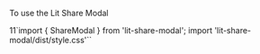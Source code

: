 To use the Lit Share Modal

11`import { ShareModal } from 'lit-share-modal';
import 'lit-share-modal/dist/style.css'``
